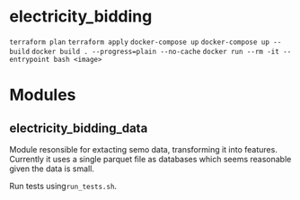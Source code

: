 # electricity_bidding

`terraform plan`
`terraform apply`
`docker-compose up`
`docker-compose up --build`
`docker build . --progress=plain --no-cache`
`docker run --rm -it --entrypoint bash <image>`

# Modules

## electricity_bidding_data
Module resonsible for extacting semo data, transforming it into features. Currently it uses a single parquet file as databases which seems reasonable given the data is small.

Run tests using`run_tests.sh`.
